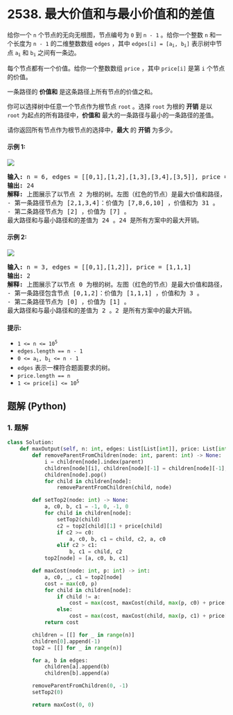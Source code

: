 # 2538. 最大价值和与最小价值和的差值
给你一个 `n` 个节点的无向无根图，节点编号为 `0` 到 `n - 1` 。给你一个整数 `n` 和一个长度为 `n - 1` 的二维整数数组 `edges` ，其中 <code>edges[i] = [a<sub>i</sub>, b<sub>i</sub>]</code> 表示树中节点 <code>a<sub>i</sub></code> 和 <code>b<sub>i</sub></code> 之间有一条边。

每个节点都有一个价值。给你一个整数数组 `price` ，其中 `price[i]` 是第 `i` 个节点的价值。

一条路径的 **价值和** 是这条路径上所有节点的价值之和。

你可以选择树中任意一个节点作为根节点 `root` 。选择 `root` 为根的 **开销** 是以 `root` 为起点的所有路径中，**价值和** 最大的一条路径与最小的一条路径的差值。

请你返回所有节点作为根节点的选择中，**最大** 的 **开销** 为多少。

#### 示例 1:
![](https://assets.leetcode.com/uploads/2022/12/01/example14.png)
<pre>
<strong>输入:</strong> n = 6, edges = [[0,1],[1,2],[1,3],[3,4],[3,5]], price = [9,8,7,6,10,5]
<strong>输出:</strong> 24
<strong>解释:</strong> 上图展示了以节点 2 为根的树。左图（红色的节点）是最大价值和路径，右图（蓝色的节点）是最小价值和路径。
- 第一条路径节点为 [2,1,3,4]：价值为 [7,8,6,10] ，价值和为 31 。
- 第二条路径节点为 [2] ，价值为 [7] 。
最大路径和与最小路径和的差值为 24 。24 是所有方案中的最大开销。
</pre>

#### 示例 2:
![](https://assets.leetcode.com/uploads/2022/11/24/p1_example2.png)
<pre>
<strong>输入:</strong> n = 3, edges = [[0,1],[1,2]], price = [1,1,1]
<strong>输出:</strong> 2
<strong>解释:</strong> 上图展示了以节点 0 为根的树。左图（红色的节点）是最大价值和路径，右图（蓝色的节点）是最小价值和路径。
- 第一条路径包含节点 [0,1,2]：价值为 [1,1,1] ，价值和为 3 。
- 第二条路径节点为 [0] ，价值为 [1] 。
最大路径和与最小路径和的差值为 2 。2 是所有方案中的最大开销。
</pre>

#### 提示:
* <code>1 <= n <= 10<sup>5</sup></code>
* `edges.length == n - 1`
* <code>0 <= a<sub>i</sub>, b<sub>i</sub> <= n - 1</code>
* `edges` 表示一棵符合题面要求的树。
* `price.length == n`
* <code>1 <= price[i] <= 10<sup>5</sup></code>

## 题解 (Python)

### 1. 题解
```Python
class Solution:
    def maxOutput(self, n: int, edges: List[List[int]], price: List[int]) -> int:
        def removeParentFromChildren(node: int, parent: int) -> None:
            i = children[node].index(parent)
            children[node][i], children[node][-1] = children[node][-1], children[node][i]
            children[node].pop()
            for child in children[node]:
                removeParentFromChildren(child, node)

        def setTop2(node: int) -> None:
            a, c0, b, c1 = -1, 0, -1, 0
            for child in children[node]:
                setTop2(child)
                c2 = top2[child][1] + price[child]
                if c2 >= c0:
                    a, c0, b, c1 = child, c2, a, c0
                elif c2 > c1:
                    b, c1 = child, c2
            top2[node] = [a, c0, b, c1]

        def maxCost(node: int, p: int) -> int:
            a, c0, _, c1 = top2[node]
            cost = max(c0, p)
            for child in children[node]:
                if child != a:
                    cost = max(cost, maxCost(child, max(p, c0) + price[node]))
                else:
                    cost = max(cost, maxCost(child, max(p, c1) + price[node]))
            return cost

        children = [[] for _ in range(n)]
        children[0].append(-1)
        top2 = [[] for _ in range(n)]

        for a, b in edges:
            children[a].append(b)
            children[b].append(a)

        removeParentFromChildren(0, -1)
        setTop2(0)

        return maxCost(0, 0)
```
